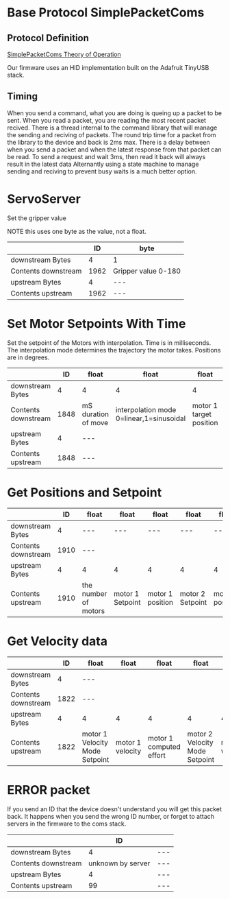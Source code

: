 # Base Protocol SimplePacketComs

## Protocol Definition

[SimplePacketComs Theory of Operation](https://github.com/madhephaestus/SimplePacketComs)

Our firmware uses an HID implementation built on the Adafruit TinyUSB stack.

## Timing

When you send a command, what you are doing is queing up a packet to be sent. When you read a packet, you are reading the most recent packet recived. There is a thread internal to the command library that will manage the sending and reciving of packets. The round trip time for a packet from the library to the device and back is 2ms max. There is a delay between when you send a packet and when the latest response from that packet can be read. To send a request and wait 3ms, then read it back will always result in the latest data Alternantly using a state machine to manage sending and reciving to prevent busy waits is a much better option. 


# ServoServer

Set the gripper value

NOTE this uses one byte as the value, not a float.


| |ID | byte  |
|--- |--- | --- |
| downstream Bytes |4 | 1 |
| Contents downstream |1962 | Gripper value 0-180|
| upstream Bytes |4 | --- |
| Contents upstream |1962 |---|


# Set Motor Setpoints With Time

Set the setpoint of the Motors with interpolation. Time is in milliseconds. The interpolation mode determines the trajectory the motor takes. Positions are in degrees. 

| |ID | float |float |float |float |float |
|--- |--- | --- |--- | --- |--- | --- | 
| downstream Bytes |4 | 4 | 4 | 4 | 4 | 4 |
| Contents downstream |1848 | mS duration of move| interpolation mode 0=linear,1=sinusoidal | motor 1 target position | motor 2 target  position | motor 3 target  position | 
| upstream Bytes |4 | --- |
| Contents upstream |1848 | ---|

# Get Positions and Setpoint

| |ID | float| float|float | float|float |float |float|
|--- |--- | --- |--- | --- |--- | --- |  --- | --- | 
| downstream Bytes |4 | --- |--- | --- |--- | --- |  --- | --- | 
| Contents downstream |1910 | --- |
| upstream Bytes |4 | 4 | 4 |4 |4 |4 |4 |4 |
| Contents upstream |1910 | the number of motors | motor 1 Setpoint|  motor 1 position |motor 2 Setpoint | motor 2 position |motor 3 Setpoint | motor 3 position | 

# Get Velocity data

| |ID |  float|float | float|float |float |float|float |float|float |
|--- |--- | --- |--- | --- |--- | --- |  --- | --- | --- | --- |
| downstream Bytes |4 | --- |
| Contents downstream |1822 | --- |
| upstream Bytes |4 | 4 |4 |4 |4 |4 |4 |4 |4 |4 |
| Contents upstream |1822 |  motor 1 Velocity Mode Setpoint|  motor 1 velocity |motor 1 computed effort | motor 2 Velocity Mode Setpoint|  motor 2 velocity |motor 2 computed effort |motor 3 Velocity Mode Setpoint|  motor 3 velocity |motor 3 computed effort |

# ERROR packet

If you send an ID that the device doesn't understand you will get this packet back. It happens when you send the wrong ID number, or forget to attach servers in the firmware to the coms stack. 


| |ID | |
|--- |--- | --- |
| downstream Bytes |4 | --- |
| Contents downstream |unknown by server | --- |
| upstream Bytes |4 | --- |
| Contents upstream |99 |---|

